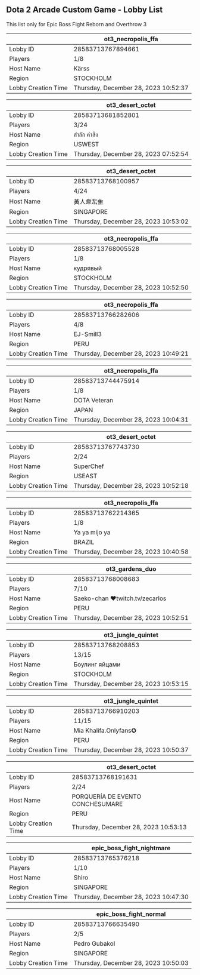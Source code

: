 ## Dota 2 Arcade Custom Game - Lobby List

This list only for Epic Boss Fight Reborn and Overthrow 3

|  | ot3_necropolis_ffa |
| ------ | ------ |
| Lobby ID | 28583713767894661 |
| Players | 1/8 |
| Host Name | Kärss |
| Region | STOCKHOLM |
| Lobby Creation Time | Thursday, December 28, 2023 10:52:37 |


|  | ot3_desert_octet |
| ------ | ------ |
| Lobby ID | 28583713681852801 |
| Players | 3/24 |
| Host Name | สำลัก คำสิง |
| Region | USWEST |
| Lobby Creation Time | Thursday, December 28, 2023 07:52:54 |


|  | ot3_desert_octet |
| ------ | ------ |
| Lobby ID | 28583713768100957 |
| Players | 4/24 |
| Host Name | 黃人韋厷隹 |
| Region | SINGAPORE |
| Lobby Creation Time | Thursday, December 28, 2023 10:53:02 |


|  | ot3_necropolis_ffa |
| ------ | ------ |
| Lobby ID | 28583713768005528 |
| Players | 1/8 |
| Host Name | кудрявый |
| Region | STOCKHOLM |
| Lobby Creation Time | Thursday, December 28, 2023 10:52:50 |


|  | ot3_necropolis_ffa |
| ------ | ------ |
| Lobby ID | 28583713766282606 |
| Players | 4/8 |
| Host Name | EJ-Smill3 |
| Region | PERU |
| Lobby Creation Time | Thursday, December 28, 2023 10:49:21 |


|  | ot3_necropolis_ffa |
| ------ | ------ |
| Lobby ID | 28583713744475914 |
| Players | 1/8 |
| Host Name | DOTA Veteran |
| Region | JAPAN |
| Lobby Creation Time | Thursday, December 28, 2023 10:04:31 |


|  | ot3_desert_octet |
| ------ | ------ |
| Lobby ID | 28583713767743730 |
| Players | 2/24 |
| Host Name | SuperChef |
| Region | USEAST |
| Lobby Creation Time | Thursday, December 28, 2023 10:52:18 |


|  | ot3_necropolis_ffa |
| ------ | ------ |
| Lobby ID | 28583713762214365 |
| Players | 1/8 |
| Host Name | Ya ya mijo ya |
| Region | BRAZIL |
| Lobby Creation Time | Thursday, December 28, 2023 10:40:58 |


|  | ot3_gardens_duo |
| ------ | ------ |
| Lobby ID | 28583713768008683 |
| Players | 7/10 |
| Host Name | Saeko-chan ♥twitch.tv/zecarlos |
| Region | PERU |
| Lobby Creation Time | Thursday, December 28, 2023 10:52:51 |


|  | ot3_jungle_quintet |
| ------ | ------ |
| Lobby ID | 28583713768208853 |
| Players | 13/15 |
| Host Name | Боулинг яйцами |
| Region | STOCKHOLM |
| Lobby Creation Time | Thursday, December 28, 2023 10:53:15 |


|  | ot3_jungle_quintet |
| ------ | ------ |
| Lobby ID | 28583713766910203 |
| Players | 11/15 |
| Host Name | Mia Khalifa.Onlyfans✪ |
| Region | PERU |
| Lobby Creation Time | Thursday, December 28, 2023 10:50:37 |


|  | ot3_desert_octet |
| ------ | ------ |
| Lobby ID | 28583713768191631 |
| Players | 2/24 |
| Host Name | PORQUERÍA DE EVENTO CONCHESUMARE |
| Region | PERU |
| Lobby Creation Time | Thursday, December 28, 2023 10:53:13 |


|  | epic_boss_fight_nightmare |
| ------ | ------ |
| Lobby ID | 28583713765376218 |
| Players | 1/10 |
| Host Name | Shiro |
| Region | SINGAPORE |
| Lobby Creation Time | Thursday, December 28, 2023 10:47:30 |


|  | epic_boss_fight_normal |
| ------ | ------ |
| Lobby ID | 28583713766635490 |
| Players | 2/5 |
| Host Name | Pedro Gubakol |
| Region | SINGAPORE |
| Lobby Creation Time | Thursday, December 28, 2023 10:50:03 |



